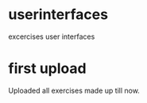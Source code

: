 # userinterfaces

excercises user interfaces

# first upload

Uploaded all exercises made up till now.
